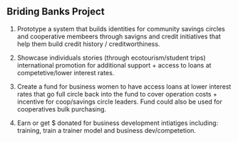 ## Briding Banks Project

1. Prototype a system that builds identities for community savings circles and cooperative membeers through savigns and credit initiatives that help them build credit history / creditworthiness. 

2. Showcase individuals stories (through ecotourism/student trips) international promotion for additional support + access to loans at competetive/lower interest rates.

2. Create a fund for business women to have access loans at lower interest rates that go full circle back into the fund to cover operation costs + incentive for coop/savings circle leaders. Fund could also be used for cooperatives bulk purchasing. 

3. Earn or get $ donated for business development intiatiges including: training, train a trainer model and business dev/competetion. 





